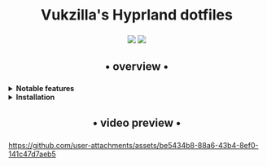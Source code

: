 <div align="center">
    <h1>Vukzilla's Hyprland dotfiles</h1>
    <h3></h3>
</div>


<div align="center"> 

![](https://img.shields.io/github/last-commit/Vukzilla/dots-hyprland?&style=for-the-badge&color=8ad7eb&logo=git&logoColor=D9E0EE&labelColor=1E202B)
![](https://img.shields.io/github/stars/Vukzilla/dots-hyprland?style=for-the-badge&logo=andela&color=86dbd7&logoColor=D9E0EE&labelColor=1E202B)

</a>

</div>

<div align="center">
    <h2>• overview •</h2>
    <h3></h3>
</div>

<details>
<summary><strong>Notable features</strong></summary>

- #### Alacritty colors adapt to wallpaper
- #### Custom Hyprland animations
- #### Screenshot and snipping tool
- #### Emoji picker launched with rofi `(Ctrl + V to paste the emoji)`
- #### GUI settings for:
  - Audio
  - Bluetooth
  - Internet
  - Calendar
  - Task manager

</details>

<details>
<summary><strong>Installation</strong></summary><br>

**Requirements:**  
- `yay` or `paru` (AUR helper)

**Steps:**  
1. Clone the repository:
    
   ```bash
   git clone https://github.com/Vukzilla/dots-hyprland.git
   cd dots-hyprland

2. Make the install script executable:
   
   ```bash 
   chmod +x install.sh

3. Run the installation script:

   ```bash  
    ./install.sh

</details>

<div align="center">
    <h2>• video preview •</h2>
    <h3></h3>
</div>

https://github.com/user-attachments/assets/be5434b8-88a6-43b4-8ef0-141c47d7aeb5
